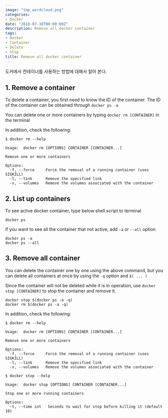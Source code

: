 ```yaml
---
image: "tmp_wordcloud.png"
categories:
- Docker
date: "2018-07-10T00:00:00Z"
description: Remove all docker container
tags:
- Docker
- Container
- Delete
- Stop
title: Remove all docker container
---
```


도커에서 컨테이너를 사용하는 방법에 대해서 알아 본다.

## 1. Remove a container
To delete a container, you first need to know the ID of the container. The ID of the container can be obtained through ```docker ps -a```

You can delete one or more containers by typing ```docker rm [CONTAINER]``` in the terminal

In addition, check the following:
```
$ docker rm --help

Usage:	docker rm [OPTIONS] CONTAINER [CONTAINER...]

Remove one or more containers

Options:
  -f, --force     Force the removal of a running container (uses SIGKILL)
  -l, --link      Remove the specified link
  -v, --volumes   Remove the volumes associated with the container
```

## 2. List up containers
To see active docker container, type below shell script to terminal
```
docker ps
```

If you want to see all the container that not active, add ```-a``` or ```--all``` option
```
docker ps -a
docker ps --all
```

## 3. Remove all container
You can delete the container one by one using the above command, but you can delete all containers at once by using the ```-q``` option and ```$( ... )```

Since the container will not be deleted while it is in operation, use ```docker stop [CONTAINER]``` to stop the container and remove it.
```
docker stop $(docker ps -a -q)
docker rm $(docker ps -a -q)
```

In addition, check the following:
```
$ docker rm --help

Usage:	docker rm [OPTIONS] CONTAINER [CONTAINER...]

Remove one or more containers

Options:
  -f, --force     Force the removal of a running container (uses SIGKILL)
  -l, --link      Remove the specified link
  -v, --volumes   Remove the volumes associated with the container
```
```
$ docker stop --help

Usage:	docker stop [OPTIONS] CONTAINER [CONTAINER...]

Stop one or more running containers

Options:
  -t, --time int   Seconds to wait for stop before killing it (default 10)
```
